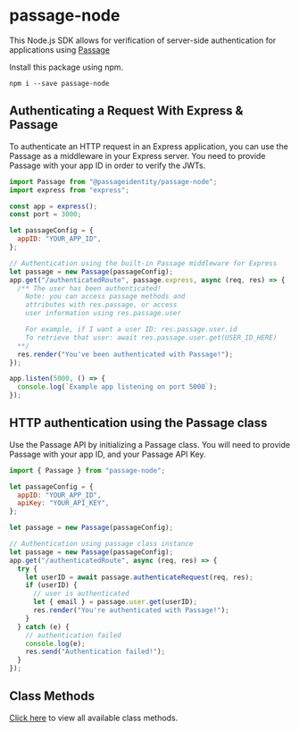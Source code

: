 # passage-node

This Node.js SDK allows for verification of server-side authentication for applications using [Passage](https://passage.id)

Install this package using npm.

```
npm i --save passage-node
```

## Authenticating a Request With Express & Passage

To authenticate an HTTP request in an Express application, you can use the Passage as a middleware in your Express server.
You need to provide Passage with your app ID in order to verify the JWTs.

```javascript
import Passage from "@passageidentity/passage-node";
import express from "express";

const app = express();
const port = 3000;

let passageConfig = {
  appID: "YOUR_APP_ID",
};

// Authentication using the built-in Passage middleware for Express
let passage = new Passage(passageConfig);
app.get("/authenticatedRoute", passage.express, async (req, res) => {
  /** The user has been authenticated!
    Note: you can access passage methods and
    attributes with res.passage, or access
    user information using res.passage.user

    For example, if I want a user ID: res.passage.user.id
    To retrieve that user: await res.passage.user.get(USER_ID_HERE)
  **/
  res.render("You've been authenticated with Passage!");
});

app.listen(5000, () => {
  console.log(`Example app listening on port 5000`);
});
```

## HTTP authentication using the Passage class

Use the Passage API by initializing a Passage class.
You will need to provide Passage with your app ID, and your Passage API Key.

```javascript
import { Passage } from "passage-node";

let passageConfig = {
  appID: "YOUR_APP_ID",
  apiKey: "YOUR_API_KEY",
};

let passage = new Passage(passageConfig);

// Authentication using passage class instance
let passage = new Passage(passageConfig);
app.get("/authenticatedRoute", async (req, res) => {
  try {
    let userID = await passage.authenticateRequest(req, res);
    if (userID) {
      // user is authenticated
      let { email } = passage.user.get(userID);
      res.render("You're authenticated with Passage!");
    }
  } catch (e) {
    // authentication failed
    console.log(e);
    res.send("Authentication failed!");
  }
});
```

## Class Methods

[Click here](https://github.com/passageidentity/passage-node/blob/main/src/classes/readme.MD) to view all available class methods.
